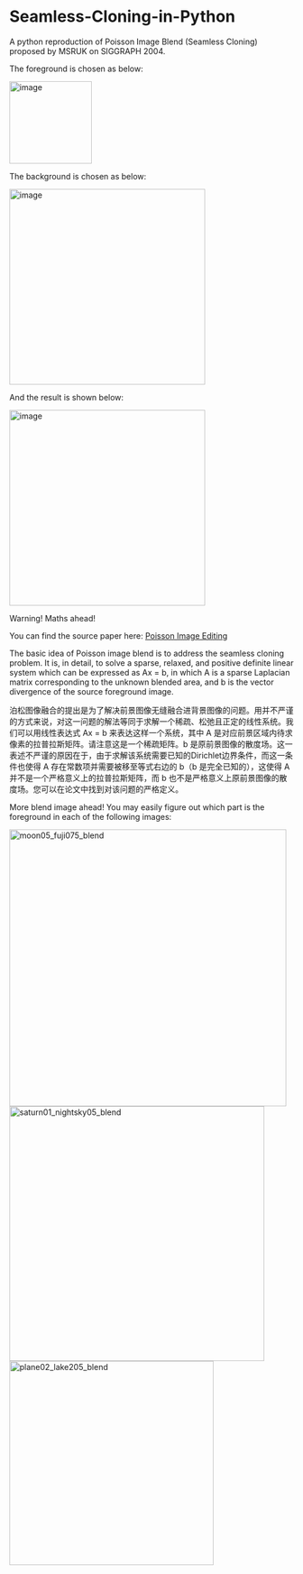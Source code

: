# Seamless-Cloning-in-Python
A python reproduction of Poisson Image Blend (Seamless Cloning) proposed by MSRUK on SIGGRAPH 2004.

The foreground is chosen as below:

<img width="146" alt="image" src="https://user-images.githubusercontent.com/20149275/194751247-c8408d2b-6f70-4c73-b4de-b39c22ff5d0a.png">

The background is chosen as below:

<img width="347" alt="image" src="https://user-images.githubusercontent.com/20149275/194751276-7bf0ebb6-343e-471f-9ca6-da77510937e3.png">

And the result is shown below:

<img width="347" alt="image" src="https://user-images.githubusercontent.com/20149275/194751369-80a40ac1-cabb-4117-a776-738450d958df.png">

Warning! Maths ahead!

You can find the source paper here:
[Poisson Image Editing](https://www.cs.jhu.edu/~misha/Fall07/Papers/Perez03.pdf)

The basic idea of Poisson image blend is to address the seamless cloning problem. It is, in detail, to solve a sparse, relaxed, and positive definite linear system which can be expressed as Ax = b, in which A is a sparse Laplacian matrix corresponding to the unknown blended area, and b is the vector divergence of the source foreground image. 

泊松图像融合的提出是为了解决前景图像无缝融合进背景图像的问题。用并不严谨的方式来说，对这一问题的解法等同于求解一个稀疏、松弛且正定的线性系统。我们可以用线性表达式 Ax = b 来表达这样一个系统，其中 A 是对应前景区域内待求像素的拉普拉斯矩阵。请注意这是一个稀疏矩阵。b 是原前景图像的散度场。这一表述不严谨的原因在于，由于求解该系统需要已知的Dirichlet边界条件，而这一条件也使得 A 存在常数项并需要被移至等式右边的 b（b 是完全已知的），这使得 A 并不是一个严格意义上的拉普拉斯矩阵，而 b 也不是严格意义上原前景图像的散度场。您可以在论文中找到对该问题的严格定义。

More blend image ahead! You may easily figure out which part is the foreground in each of the following images:

<img width="491" alt="moon05_fuji075_blend" src="https://user-images.githubusercontent.com/20149275/194752421-77c06471-1d33-4398-80bc-506ec0c7a6b0.png">

<img width="452" alt="saturn01_nightsky05_blend" src="https://user-images.githubusercontent.com/20149275/194752433-c29d2771-9c6a-4122-a537-21a589e7052d.png">

<img width="362" alt="plane02_lake205_blend" src="https://user-images.githubusercontent.com/20149275/194752456-967cc5cf-879e-46c2-95f8-0f2cefaaf586.png">
